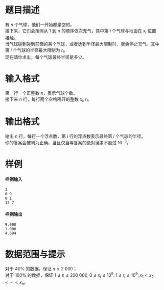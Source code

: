 
# 题目描述

有 $n$ 个气球，他们一开始都是空的。  
接下来，它们会按照从 $1$ 到 $n$ 的顺序依次充气，其中第 $i$ 个气球与地面在 $x_i$ 位置接触。  
当气球碰到碰到前面的某个气球，或者达到半径最大限制时，就会停止充气。其中第 $i$ 个气球的半径最大限制为 $r_i$。  
现在请你求出，每个气球最终半径是多少。

# 输入格式

第一行一个正整数 $n$，表示气球个数。  
接下来 $n$ 行，每行两个空格隔开的整数 $x_i,r_i$。

# 输出格式

输出 $n$ 行，每行一个浮点数，第 $i$ 行的浮点数表示最终第 $i$ 个气球的半径。  
你的答案会被判为正确，当且仅当与答案的绝对误差不超过 $10^{-3}$。

# 样例

#### 样例输入
```plain
3
0 9
8 1
13 7
```

#### 样例输出
```plain
9.000
1.000
4.694
```


# 数据范围与提示

对于 $40\%$ 的数据，保证 $n\le 2\ 000$；  
对于 $100\%$ 的数据，保证 $1\le n\le 200\ 000;0\le x_i\le 10^9;1\le r_i\le 10^9;x_1< x_2< \cdots < x_n$。

